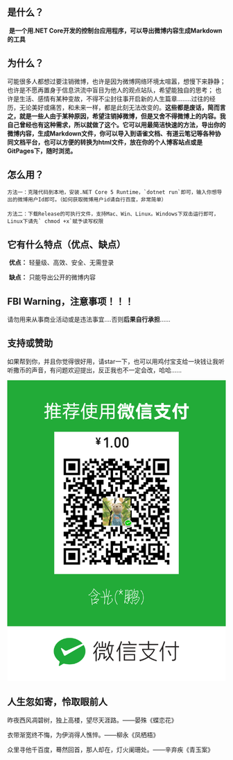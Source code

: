 ## 是什么？

​	**是一个用.NET Core开发的控制台应用程序，可以导出微博内容生成Markdown的工具**



## 为什么？

​	可能很多人都想过要注销微博，也许是因为微博网络环境太喧嚣，想慢下来静静；也许是不愿再置身于信息洪流中盲目为他人的观点站队，希望能独自的思考； 也许是生活、感情有某种变故，不得不尘封往事开启新的人生篇章........过往的经历，无论美好或痛苦，和未来一样，都是此刻无法改变的。**这些都是废话，简而言之，就是一些人由于某种原因，希望注销掉微博，但是又舍不得微博上的内容。我自己曾经也有这种需求，所以就做了这个。它可以用最简洁快速的方法，导出你的微博内容，生成Markdown文件，你可以导入到语雀文档、有道云笔记等各种协同文档平台，也可以方便的转换为html文件，放在你的个人博客站点或是GitPages下，随时浏览。**



## 怎么用？

	方法一：克隆代码到本地，安装.NET Core 5 Runtime，`dotnet run`即可，输入你想导出的微博用户Id即可。（如何获取微博用户id请自行百度，非常简单）

	方法二：下载Release的可执行文件，支持Mac、Win、Linux。Windows下双击运行即可，Linux下请先` chmod +x`赋予读写权限


## 它有什么特点（优点、缺点）

​	**优点：** 轻量级、高效、安全、无需登录

​	**缺点：** 只能导出公开的微博内容



## FBI Warning，注意事项！！！

​	请勿用来从事商业活动或是违法事宜....否则**后果自行承担**......



## 支持或赞助

如果帮到你，并且你觉得很好用，请star一下，也可以用鸡付宝支给一块钱让我听听撒币的声音，有问题欢迎提出，反正我也不一定会改，哈哈......

![](./img/support.png)


## 人生忽如寄，怜取眼前人

昨夜西风凋碧树，独上高楼，望尽天涯路。——晏殊《蝶恋花》

衣带渐宽终不悔，为伊消得人憔悴。——柳永《凤栖梧》

众里寻他千百度，蓦然回首，那人却在，灯火阑珊处。——辛弃疾《青玉案》